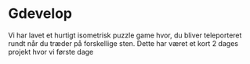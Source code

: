 # Gdevelop
Vi har lavet et hurtigt isometrisk puzzle game hvor, du bliver teleporteret rundt når du træder på forskellige sten.
Dette har været et kort 2 dages projekt hvor vi første dage 
